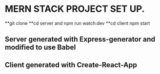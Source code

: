 # MERN STACK PROJECT SET UP.

**git clone 
**cd server and npm run watch:dev
**cd client npm start

## Server generated with Express-generator and modified to use Babel
## Client generated with Create-React-App
